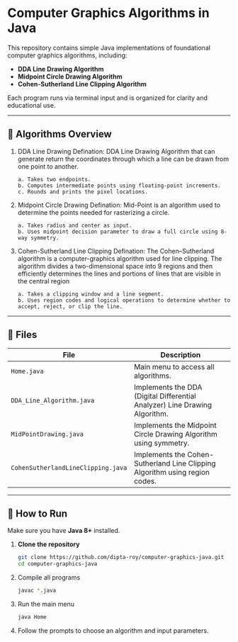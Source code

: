 # Computer Graphics Algorithms in Java

This repository contains simple Java implementations of foundational computer graphics algorithms, including:

- **DDA Line Drawing Algorithm**
- **Midpoint Circle Drawing Algorithm**
- **Cohen-Sutherland Line Clipping Algorithm**

Each program runs via terminal input and is organized for clarity and educational use.

---

## 🧠 Algorithms Overview

1. DDA Line Drawing
	Defination: DDA Line Drawing Algorithm that can generate return the coordinates through which a line can be drawn from one point to another.
	```Usage:
	a. Takes two endpoints.
	b. Computes intermediate points using floating-point increments.
	c. Rounds and prints the pixel locations.
	```

2. Midpoint Circle Drawing
	Defination: Mid-Point is an algorithm used to determine the points needed for rasterizing a circle. 
	```Usage:
	a. Takes radius and center as input.
	b. Uses midpoint decision parameter to draw a full circle using 8-way symmetry.
	```

3. Cohen-Sutherland Line Clipping
	Defination: The Cohen–Sutherland algorithm is a computer-graphics algorithm used for line clipping. The algorithm divides a two-dimensional space into 9 regions and then efficiently determines the lines and portions of lines that are visible in the central region 
	```Usage
	a. Takes a clipping window and a line segment.
	b. Uses region codes and logical operations to determine whether to accept, reject, or clip the line.
	```

---

## 📁 Files

| File                              | Description |
|-----------------------------------|-------------|
| `Home.java`                       | Main menu to access all algorithms. |
| `DDA_Line_Algorithm.java`         | Implements the DDA (Digital Differential Analyzer) Line Drawing Algorithm. |
| `MidPointDrawing.java`            | Implements the Midpoint Circle Drawing Algorithm using symmetry. |
| `CohenSutherlandLineClipping.java`| Implements the Cohen-Sutherland Line Clipping Algorithm using region codes. |

---

## 🚀 How to Run

Make sure you have **Java 8+** installed.

1. **Clone the repository**
	```bash
	git clone https://github.com/dipta-roy/computer-graphics-java.git
	cd computer-graphics-java
	```

2. Compile all programs

	```bash
	javac *.java
	```

3. Run the main menu

	```bash
	java Home
	```
	
4. Follow the prompts to choose an algorithm and input parameters.

